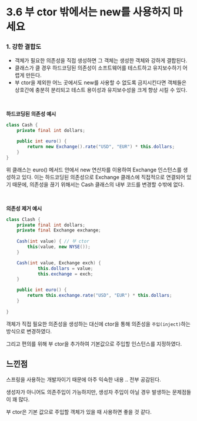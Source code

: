 # 3.6 부 ctor 밖에서는 new를 사용하지 마세요

### 1. 강한 결합도

- 객체가 필요한 의존성을 직접 생성하면 그 객체는 생성한 객체와 강하게 결합된다.
- 클래스가 클 경우 하드코딩된 의존성이 소프트웨어를 테스트하고 유지보수하기 어렵게 만든다.
- 부 ctor을 제외한 어느 곳에서도 new를 사용할 수 없도록 금지시킨다면 객체들은 상호간에 충분히 분리되고 테스트 용이성과 유지보수성을 크게 향상 시킬 수 있다.

<br>

**하드코딩된 의존성 예시**

```java
class Cash {
	private final int dollars;

	public int euro() {
		return new Exchange().rate("USD", "EUR") * this.dollars; 
	} 
}
```

위 클래스는 euro() 메서드 안에서 new 연산자를 이용하여 Exchange 인스턴스를 생성하고 있다. 이는 하드코딩된 의존성으로 Exchange 클래스에 직접적으로 연결되어 있기 때문에, 의존성을 끊기 위해서는 Cash 클래스의 내부 코드를 변경할 수밖에 없다. 

<br>

**의존성 제거 예시**

```java
class Clash {
	private final int dollars;
	private final Exchange exchange;
	
	Cash(int value) { // 부 ctor
		this(value, new NYSE()); 
	}

	Cash(int value, Exchange exch) {
			this.dollars = value;
			this.exchange = exch;
	}

	public int euro() {
		return this.exchange.rate("USD", "EUR") * this.dollars;
	}
	
}
```

객체가 직접 필요한 의존성을 생성하는 대신에 ctor을 통해 의존성을 `주입(inject)`하는 방식으로 변경하였다. 

그리고 편의를 위해 부 ctor을 추가하여 기본값으로 주입할 인스턴스를 지정하였다.

## 느낀점

스프링을 사용하는 개발자이기 때문에 아주 익숙한 내용 .. 전부 공감된다. 

생성자가 아니어도 의존주입이 가능하지만, 생성자 주입이 아닐 경우 발생하는 문제점들이 꽤 많다. 

부 ctor은 기본 값으로 주입할 객체가 있을 때 사용하면 좋을 것 같다.
